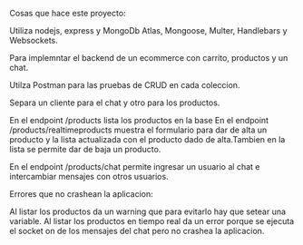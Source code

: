 Cosas que hace este proyecto:

Utiliza nodejs, express y MongoDb Atlas, Mongoose, Multer, Handlebars y Websockets.

Para implemntar el backend de un ecommerce con carrito, productos y un chat.

Utilza Postman para las pruebas de CRUD en cada coleccion.

Separa un cliente para el chat y otro para los productos.

En el endpoint /products lista los productos en la base
En el endpoint /products/realtimeproducts muestra el formulario para dar de alta un producto y la lista actualizada con el producto dado de alta.Tambien en la lista se permite dar de baja un producto.

En el endpoint /products/chat permite ingresar un usuario al chat e intercambiar mensajes con otros usuarios.

Errores que no crashean la aplicacion:

Al listar los productos da un warning que para evitarlo hay que setear una variable.
Al listar los productos en tiempo real da un error porque se ejecuta el socket on de los mensajes del chat pero no crashea la aplicacion.